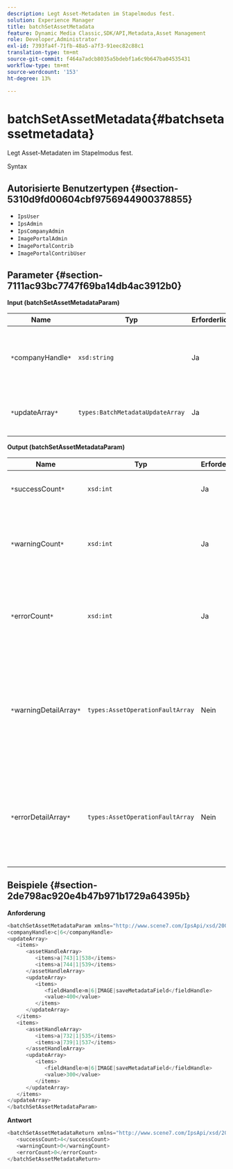 ```yaml
---
description: Legt Asset-Metadaten im Stapelmodus fest.
solution: Experience Manager
title: batchSetAssetMetadata
feature: Dynamic Media Classic,SDK/API,Metadata,Asset Management
role: Developer,Administrator
exl-id: 7393fa4f-71fb-48a5-a7f3-91eec82c88c1
translation-type: tm+mt
source-git-commit: f464a7adcb8035a5bdebf1a6c9b647ba04535431
workflow-type: tm+mt
source-wordcount: '153'
ht-degree: 13%

---
```


# batchSetAssetMetadata{#batchsetassetmetadata}

Legt Asset-Metadaten im Stapelmodus fest.

Syntax

## Autorisierte Benutzertypen {#section-5310d9fd00604cbf9756944900378855}

* `IpsUser`
* `IpsAdmin`
* `IpsCompanyAdmin`
* `ImagePortalAdmin`
* `ImagePortalContrib`
* `ImagePortalContribUser`

## Parameter {#section-7111ac93bc7747f69ba14db4ac3912b0}

**Input (batchSetAssetMetadataParam)**

| Name | Typ | Erforderlich | Beschreibung |
|---|---|---|---|
| `*`companyHandle`*` | `xsd:string` | Ja | Das Handle der Firma, deren Metadaten Sie bei einem Stapelvorgang festlegen möchten. |
| `*`updateArray`*` | `types:BatchMetadataUpdateArray` | Ja | Das Array der auf die Assets angewendeten Metadaten-Aktualisierungen. |

**Output (batchSetAssetMetadataParam)**

| Name | Typ | Erforderlich | Beschreibung |
|---|---|---|---|
| `*`successCount`*` | `xsd:int` | Ja | Die Anzahl der erfolgreich eingerichteten Metadaten. |
| `*`warningCount`*` | `xsd:int` | Ja | Die Anzahl der Warnungen, die beim Versuch des Vorgangs generiert wurden, Metadaten festzulegen. |
| `*`errorCount`*` | `xsd:int` | Ja | Die Anzahl der Fehler, die beim Versuch des Vorgangs generiert wurden, Metadaten festzulegen. |
| `*`warningDetailArray`*` | `types:AssetOperationFaultArray` | Nein | Das Array mit Details, die mit den Assets verknüpft sind, die Warnungen generieren, wenn der Vorgang versucht hat, Metadaten für die Assets im Stapelverfahren festzulegen. |
| `*`errorDetailArray`*` | `types:AssetOperationFaultArray` | Nein | Das Array mit Details zu den Assets, die Fehler generiert haben, wenn der Vorgang versucht hat, Metadaten für die Assets im Stapelverfahren festzulegen. |

## Beispiele {#section-2de798ac920e4b47b971b1729a64395b}

**Anforderung**

```java
<batchSetAssetMetadataParam xmlns="http://www.scene7.com/IpsApi/xsd/2008-01-15">
<companyHandle>c|6</companyHandle>
<updateArray>
   <items>
      <assetHandleArray>
         <items>a|743|1|538</items>
         <items>a|744|1|539</items>
      </assetHandleArray>
      <updateArray>
         <items>
            <fieldHandle>m|6|IMAGE|saveMetadataField</fieldHandle>
            <value>400</value>
         </items>
      </updateArray>
   </items>
   <items>
      <assetHandleArray>
         <items>a|732|1|535</items>
         <items>a|739|1|537</items>
      </assetHandleArray>
      <updateArray>
         <items>
            <fieldHandle>m|6|IMAGE|saveMetadataField</fieldHandle>
            <value>300</value>
         </items>
      </updateArray>
   </items>
</updateArray>
</batchSetAssetMetadataParam>
```

**Antwort**

```java
<batchSetAssetMetadataReturn xmlns="http://www.scene7.com/IpsApi/xsd/2008-01-15">
   <successCount>4</successCount>
   <warningCount>0</warningCount>
   <errorCount>0</errorCount>
</batchSetAssetMetadataReturn>
```
